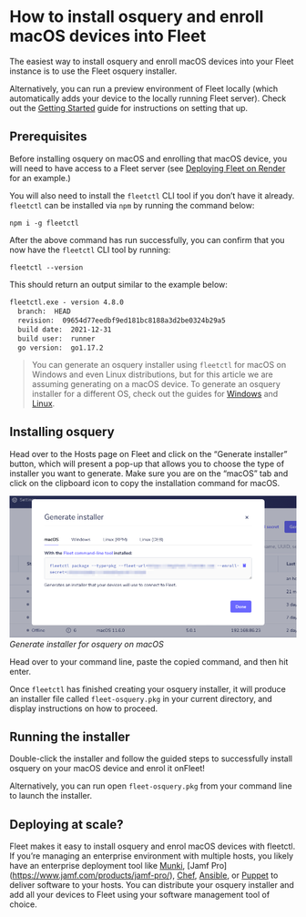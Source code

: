 # How to install osquery and enroll macOS devices into Fleet

The easiest way to install osquery and enroll macOS devices into your Fleet instance is to use the Fleet osquery installer.

Alternatively, you can run a preview environment of Fleet locally (which automatically adds your device to the locally running Fleet server). Check out the [Getting Started](https://fleetdm.com/get-started) guide for instructions on setting that up.

## Prerequisites

Before installing osquery on macOS and enrolling that macOS device, you will need to have access to a Fleet server (see [Deploying Fleet on Render](https://fleetdm.com/guides/deploying-fleet-on-render) for an example.)

You will also need to install the `fleetctl` CLI tool if you don’t have it already. `fleetctl` can be installed via `npm` by running the command below:

```
npm i -g fleetctl
```

After the above command has run successfully, you can confirm that you now have the `fleetctl` CLI tool by running:

```
fleetctl --version
```

This should return an output similar to the example below:

```
fleetctl.exe - version 4.8.0
  branch:  HEAD
  revision:  09654d77eedbf9ed181bc8188a3d2be0324b29a5
  build date:  2021-12-31
  build user:  runner
  go version:  go1.17.2
```

> You can generate an osquery installer using `fleetctl` for macOS on Windows and even Linux distributions, but for this article we are assuming generating on a macOS device. To generate an osquery installer for a different OS, check out the guides for [Windows](https://fleetdm.com//guides/how-to-install-osquery-and-enroll-windows-devices-into-fleet) and [Linux](https://fleetdm.com//guides/how-to-install-osquery-and-enroll-linux-devices-into-fleet).

## Installing osquery

Head over to the Hosts page on Fleet and click on the “Generate installer” button, which will present a pop-up that allows you to choose the type of installer you want to generate. Make sure you are on the “macOS” tab and click on the clipboard icon to copy the installation command for macOS.

![Generate installer](../website/assets/images/articles/install-osquery-and-enroll-macos-devices-into-fleet-1@2x.png)
*Generate installer for osquery on macOS*

Head over to your command line, paste the copied command, and then hit enter.

Once `fleetctl` has finished creating your osquery installer, it will produce an installer file called `fleet-osquery.pkg` in your current directory, and display instructions on how to proceed.

## Running the installer

Double-click the installer and follow the guided steps to successfully install osquery on your macOS device and enrol it onFleet!

Alternatively, you can run open `fleet-osquery.pkg` from your command line to launch the installer.

## Deploying at scale?
Fleet makes it easy to install osquery and enrol macOS devices with fleetctl. If you’re managing an enterprise environment with multiple hosts, you likely have an enterprise deployment tool like [Munki](https://www.munki.org/munki/), [Jamf Pro] (https://www.jamf.com/products/jamf-pro/), [Chef](https://www.chef.io/), [Ansible](https://www.ansible.com/), or [Puppet](https://puppet.com/) to deliver software to your hosts. You can distribute your osquery installer and add all your devices to Fleet using your software management tool of choice.

<meta name="category" value="guides">
<meta name="authorFullName" value="Kelvin Omereshone">
<meta name="authorGitHubUsername" value="dominuskelvin">
<meta name="publishedOn" value="2022-01-13">
<meta name="articleTitle" value="How to install osquery and enroll macOS devices into Fleet">
<meta name="articleImageUrl" value="../website/assets/images/articles/install-osquery-and-enroll-macos-devices-into-fleet-1600x900@2x.jpg">
